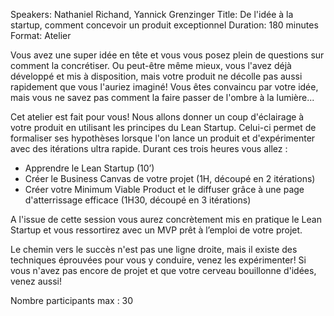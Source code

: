 Speakers: Nathaniel Richand, Yannick Grenzinger
Title: De l'idée à la startup, comment concevoir un produit exceptionnel
Duration: 180 minutes
Format: Atelier

Vous avez une super idée en tête et vous vous posez plein de questions sur comment la concrétiser.
Ou peut-être même mieux, vous l'avez déjà développé et mis à disposition, mais votre produit ne décolle pas aussi rapidement que vous l'auriez imaginé!
Vous êtes convaincu par votre idée, mais vous ne savez pas comment la faire passer de l'ombre à la lumière...

Cet atelier est fait pour vous!
Nous allons donner un coup d'éclairage à votre produit en utilisant les principes du Lean Startup.
Celui-ci permet de formaliser ses hypothèses lorsque l'on lance un produit et d'expérimenter avec des itérations ultra rapide.
Durant ces trois heures vous allez :

- Apprendre le Lean Startup (10’)
- Créer le Business Canvas de votre projet (1H, découpé en 2 itérations)
- Créer votre Minimum Viable Product et le diffuser grâce à une page d'atterrissage efficace (1H30, découpé en 3 itérations)

A l'issue de cette session vous aurez concrètement mis en pratique le Lean Startup et vous ressortirez avec un MVP prêt à l’emploi de votre projet.

Le chemin vers le succès n'est pas une ligne droite, mais il existe des techniques éprouvées pour vous y conduire, venez les expérimenter!
Si vous n'avez pas encore de projet et que votre cerveau bouillonne d'idées, venez aussi!

Nombre participants max : 30
